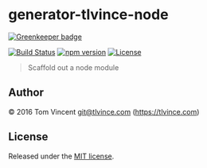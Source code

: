 # generator-tlvince-node

[![Greenkeeper badge](https://badges.greenkeeper.io/tlvince/generator-tlvince-node.svg)](https://greenkeeper.io/)

[![Build Status][travis-image]][travis-url]
[![npm version][npm-image]][npm-url]
[![License][license-image]][license-url]

[travis-url]: https://travis-ci.org/tlvince/generator-tlvince-node
[travis-image]: https://img.shields.io/travis/tlvince/generator-tlvince-node.svg
[npm-url]: https://www.npmjs.com/package/generator-tlvince-node
[npm-image]: https://img.shields.io/npm/v/generator-tlvince-node.svg
[license-url]: https://opensource.org/licenses/MIT
[license-image]: https://img.shields.io/npm/l/generator-tlvince-node.svg

> Scaffold out a node module

## Author

© 2016 Tom Vincent <git@tlvince.com> (https://tlvince.com)

## License

Released under the [MIT license](http://tlvince.mit-license.org).

